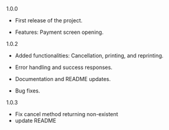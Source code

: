1.0.0
* First release of the project.

* Features: Payment screen opening.

1.0.2
* Added functionalities: Cancellation, printing, and reprinting.

* Error handling and success responses.

* Documentation and README updates.

* Bug fixes.

1.0.3
* Fix cancel method returning non-existent
* update README